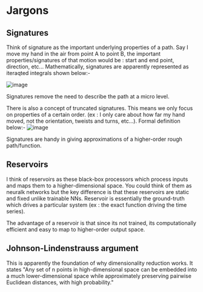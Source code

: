 # Jargons

## Signatures

Think of signature as the important underlying properties of a path. Say I move my hand in the air from point A to point B, the important properties/signatures of that motion would be : start and end point, direction, etc...
Mathematically, signatures are apparently represented as iteraqted integrals shown below:-

![image](https://github.com/user-attachments/assets/86c6cbfa-c873-4d22-9735-23e2fdad2e31)

Signatures remove the need to describe the path at a micro level.

There is also a concept of truncated signatures. This means we only focus on properties of a certain order. (ex : I only care about how far my hand moved, not the orientation, tweists and turns, etc...). Formal definition below:-
![image](https://github.com/user-attachments/assets/262bbcd9-e6c0-4da2-a588-55c9a06e70bd)

Signatures are handy in giving approximations of a higher-order rough path/function.

## Reservoirs

I think of reservoirs as these black-box processors which process inputs and maps them to a higher-dimensional space. You could think of them as neuralk networks but the key difference is that these reservoirs are static and fixed
unlike trainable NNs. Reservoir is essentially the ground-truth which drives a particular system (ex : the exact function driving the time series).

The advantage of a reservoir is that since its not trained, its computationally efficient and easy to map to higher-order output space.

## Johnson-Lindenstrauss argument 

This is apparently the foundation of why dimensionality reduction works. It states "Any set of n points in high-dimensional space can be embedded into a much lower-dimensional space while
approximately preserving pairwise Euclidean distances, with high probability."
